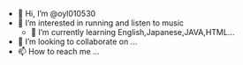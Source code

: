 - 👋 Hi, I’m @oyl010530
- 👀 I’m interested in running and listen to music
  - 🌱 I’m currently learning English,Japanese,JAVA,HTML...
- 💞️ I’m looking to collaborate on ...
- 📫 How to reach me ...

<!---
oyl010530/oyl010530 is a ✨ special ✨ repository because its `README.md` (this file) appears on your GitHub profile.
You can click the Preview link to take a look at your changes.
--->
